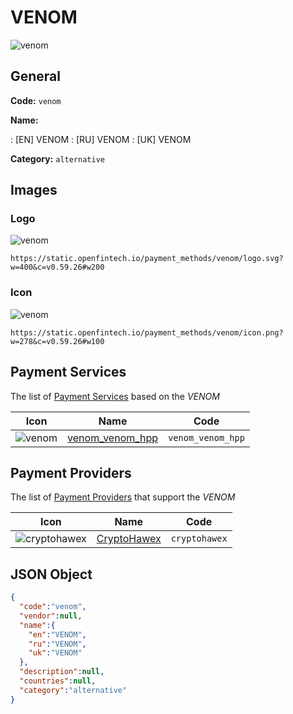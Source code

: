 
# VENOM 
![venom](https://static.openfintech.io/payment_methods/venom/logo.svg?w=400&c=v0.59.26#w200)  

## General 
**Code:** `venom` 
 
**Name:** 
 
:	[EN] VENOM 
:	[RU] VENOM 
:	[UK] VENOM 
 
**Category:** `alternative` 
 

## Images 

### Logo 
![venom](https://static.openfintech.io/payment_methods/venom/logo.svg?w=400&c=v0.59.26#w200)  

```
https://static.openfintech.io/payment_methods/venom/logo.svg?w=400&c=v0.59.26#w200
```  

### Icon 
![venom](https://static.openfintech.io/payment_methods/venom/icon.png?w=278&c=v0.59.26#w100)  

```
https://static.openfintech.io/payment_methods/venom/icon.png?w=278&c=v0.59.26#w100
```  

## Payment Services 
 
The list of [Payment Services](/payment-services/) based on the _VENOM_ 

|Icon|Name|Code| 
|:---:|:---:|:---:| 
|![venom](https://static.openfintech.io/payment_methods/venom/icon.png?w=278&c=v0.59.26#w100) |[venom_venom_hpp](/payment-services/venom_venom_hpp/)|`venom_venom_hpp`| 
 

## Payment Providers 
 
The list of [Payment Providers](/payment-providers/) that support the _VENOM_ 

|Icon|Name|Code| 
|:---:|:---:|:---:| 
|![cryptohawex](https://static.openfintech.io/payment_providers/cryptohawex/icon.svg?w=278&c=v0.59.26#w100) |[CryptoHawex](/payment-providers/cryptohawex/)|`cryptohawex`| 
 

## JSON Object 

```json
{
  "code":"venom",
  "vendor":null,
  "name":{
    "en":"VENOM",
    "ru":"VENOM",
    "uk":"VENOM"
  },
  "description":null,
  "countries":null,
  "category":"alternative"
}
```  
